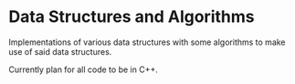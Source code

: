# Data Structures and Algorithms
Implementations of various data structures with some algorithms to make use of said data structures.

Currently plan for all code to be in C++.
